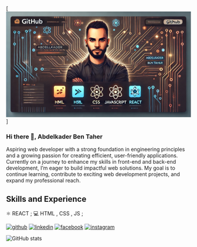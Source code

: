 [<img src='https://github.com/Abdelkader-G2/Abdelkader-G2/blob/main/rgeg.jpg'>]
### Hi there 👋, Abdelkader Ben Taher

Aspiring web developer with a strong foundation in engineering principles and a growing passion for creating efficient, user-friendly applications.
Currently on a journey to enhance my skills in front-end and back-end development, I’m eager to build impactful web solutions.
My goal is to continue learning, contribute to exciting web development projects, and expand my professional reach.

## Skills and Experience

⚛️ REACT ;
💻 HTML , CSS , JS ;



[<img src='https://cdn.jsdelivr.net/npm/simple-icons@3.0.1/icons/github.svg' alt='github' height='40'>](https://github.com/Abdelkader-G2)  [<img src='https://cdn.jsdelivr.net/npm/simple-icons@3.0.1/icons/linkedin.svg' alt='linkedin' height='40'>](https://www.linkedin.com/in/abdelkader-bentaher-559724335/)  [<img src='https://cdn.jsdelivr.net/npm/simple-icons@3.0.1/icons/facebook.svg' alt='facebook' height='40'>](https://www.facebook.com/abdelkader.bentaher.9)  [<img src='https://cdn.jsdelivr.net/npm/simple-icons@3.0.1/icons/instagram.svg' alt='instagram' height='40'>](https://www.instagram.com/bentaherabdelkader/)  

![GitHub stats](https://github-readme-stats.vercel.app/api?username=Abdelkader-G2&show_icons=true)  

